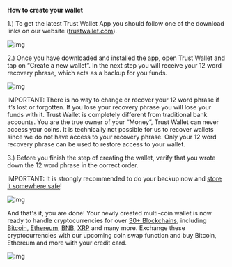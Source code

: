 **How to create your wallet**

1.) To get the latest Trust Wallet App you should follow one of the download links on our website ([trustwallet.com](https://trustwallet.com/)). 

![img](https://lh4.googleusercontent.com/TTNHOXw9oIZ7kgPV0AWRCIYfHMt3sTD4N4_epRXAu-nWWEkHU5g5Kn8boHuPimX8T5cUkR4DGLHqhlvQmAaap8Qm2gdXepx9WcxtMlANsvSaAyISqH2RjFHm8MpP4DQ0_OczQh61)

2.) Once you have downloaded and installed the app, open Trust Wallet and tap on “Create a new wallet”. In the next step you will receive your 12 word recovery phrase, which acts as a backup for you funds.

![img](https://lh3.googleusercontent.com/2rlmfpf5cWXKHUTSfU1ntBBeOFcMAOTk9Ki4zdtsJ8U8N3A2ammuzvZdyYisQqx5mgn16CKiBrqGMPMMyycab1_fJZL5No6vlDnzP6IZPcWpQUYS_j3yMY9UZv_IYV_yOmcVVFWt)

IMPORTANT: There is no way to change or recover your 12 word phrase if it’s lost or forgotten. If you lose your recovery phrase you will lose your funds with it. Trust Wallet is completely different from traditional bank accounts. You are the true owner of your “Money”, Trust Wallet can never access your coins. It is technically not possible for us to recover wallets since we do not have access to your recovery phrase. Only your 12 word recovery phrase can be used to restore access to your wallet.

3.) Before you finish the step of creating the wallet, verify that you wrote down the 12 word phrase in the correct order.

IMPORTANT:  It is strongly recommended to do your backup now and [store it somewhere safe](https://help.trustwallet.com/hc/en-us/articles/360016509753-Best-Practices-to-Store-Recovery-Phrase-and-Private-Keys)! 

![img](https://lh3.googleusercontent.com/ppMvW6LHE-_OjfQoxHEkRJ-ry8ZJCX_oVXoJmHiqU_M60-vdc3F7PmXe2n0QCIrTEChQmzaCwm3WZVMDG4ukIVTSOcL85HGNy2W4Bi282zkzy50ZeMWyd2A0uyx2LENP5v6tA6Uh)

And that's it, you are done! Your newly created multi-coin wallet is now ready to handle cryptocurrencies for over  [30+ Blockchains](https://trustwallet.com/assets), including [Bitcoin](https://trustwallet.com/assets/bitcoin), [Ethereum](http://trustwallet.com/assets/ethereum), [BNB](https://trustwallet.com/assets/binance-coin), [XRP](https://trustwallet.com/assets/xrp) and many more. Exchange these cryptocurrencies with our upcoming coin swap function and buy Bitcoin, Ethereum and more with your credit card.

![img](https://lh3.googleusercontent.com/ykD5acWTWP9BfaAcPqONbYLeS8ESaJCHvvL7Zfu7tPN-um-Rku3KL0F3-oRnoVk6dVpNx-G0S8EuyUJxt63qRoMUmvOIcjElzEEXcXcVy9zbWLTmYWZAL8HUAPAmhxI5IO_lXDaa)